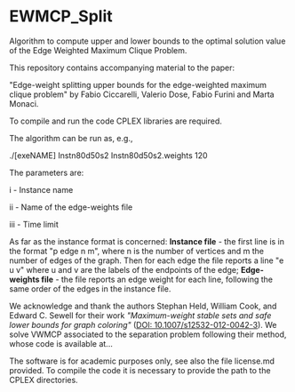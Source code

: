 # EWMCP_Split
Algorithm to compute upper and lower bounds to the optimal solution value of the Edge Weighted Maximum Clique Problem.

This repository contains accompanying material to the paper:

"Edge-weight splitting upper bounds for the edge-weighted maximum clique problem"
by Fabio Ciccarelli, Valerio Dose, Fabio Furini and Marta Monaci. 

To compile and run the code CPLEX libraries are required.

The algorithm can be run as, e.g.,

./[exeNAME] Instn80d50s2  Instn80d50s2.weights 120

The parameters are:

i - Instance name  

ii - Name of the edge-weights file  

iii - Time limit  


As far as the instance format is concerned: 
**Instance file** - the first line is in the format "p  edge  n  m", where n is the number of vertices and m the number of edges of the graph. Then for each edge the file reports a line "e  u  v" where u and v are the labels of the endpoints of the edge;
**Edge-weights file** - the file reports an edge weight for each line, following the same order of the edges in the instance file.

We acknowledge and thank the authors Stephan Held, William Cook, and Edward C. Sewell for their work *"Maximum-weight stable sets and safe lower bounds for graph coloring"* ([DOI: 10.1007/s12532-012-0042-3](https://doi.org/10.1007/s12532-012-0042-3)). We solve VWMCP associated to the separation problem following their method, whose code is available at...

 

The software is for academic purposes only, see also the file license.md provided. To compile the code it is necessary to provide the path to the CPLEX directories.

